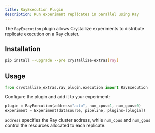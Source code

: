 ```yaml
---
title: RayExecution Plugin
description: Run experiment replicates in parallel using Ray
---
```


The `RayExecution` plugin allows Crystallize experiments to distribute replicate execution on a Ray cluster.

## Installation

```bash
pip install --upgrade --pre crystallize-extras[ray]
```

## Usage

```python
from crystallize_extras.ray_plugin.execution import RayExecution
```

Configure the plugin and add it to your experiment:

```python
plugin = RayExecution(address="auto", num_cpus=1, num_gpus=0)
experiment = Experiment(datasource, pipeline, plugins=[plugin])
```

`address` specifies the Ray cluster address, while `num_cpus` and `num_gpus` control the resources allocated to each replicate.
